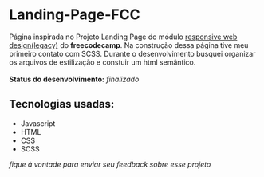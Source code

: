 # Landing-Page-FCC

Página inspirada no Projeto Landing Page do módulo <a href="https://www.freecodecamp.org/learn/responsive-web-design/">responsive web design(legacy)</a> do **freecodecamp**. Na construção dessa página tive meu primeiro contato com SCSS. Durante o desenvolvimento busquei organizar os arquivos de estilização e constuir um html semântico.<br><br> 
**Status do desenvolvimento:** *finalizado*
## Tecnologias usadas: 
* Javascript 
* HTML
* CSS
* SCSS

*fique à vontade para enviar seu feedback sobre esse projeto*
